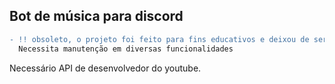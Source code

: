 ## Bot de música para discord

```diff
- !! obsoleto, o projeto foi feito para fins educativos e deixou de ser mantido há muito tempo.
  Necessita manutenção em diversas funcionalidades
```

Necessário API de desenvolvedor do youtube.
